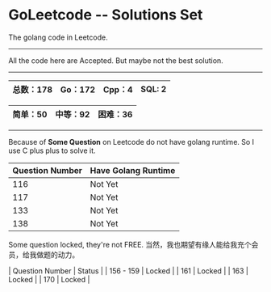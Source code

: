 # GoLeetcode -- Solutions Set
The golang code in Leetcode.

-----

All the code here are Accepted. But maybe not the best solution.

-----

| 总数：178 | Go：172 | Cpp：4 | SQL: 2 |
| -------- | ------ | ------ | ------ |

| 简单：50 | 中等：92 | 困难：36 |
| ------- | ------- | ------- |

-----

Because of **Some Question** on Leetcode do not have golang runtime. So I use C plus plus to solve it.

| Question Number | Have Golang Runtime |
| --------------- | ------------------- |
| 116 | Not Yet |
| 117 | Not Yet |
| 133 | Not Yet |
| 138 | Not Yet |

Some question locked, they're not FREE.
当然，我也期望有缘人能给我充个会员，给我做题的动力。

| Question Number | Status |
| 156 - 159 | Locked |
| 161 | Locked |
| 163 | Locked |
| 170 | Locked |
